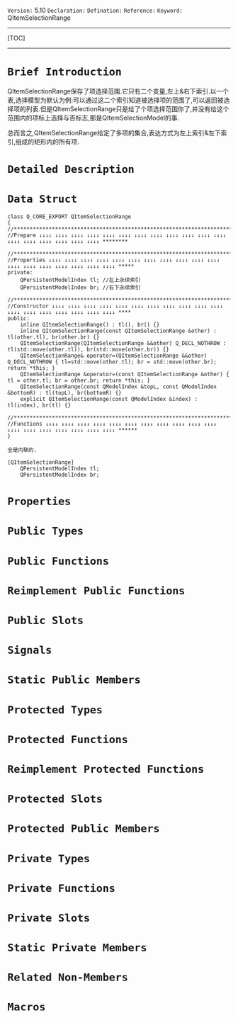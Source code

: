 `Version:` 5.10
`Declaration:` 
`Defination:` 
`Reference:` 
`Keyword:` QItemSelectionRange

------

[TOC]

------

# `Brief Introduction`

QItemSelectionRange保存了项选择范围.它只有二个变量,左上&右下索引.以一个表,选择模型为默认为例:可以通过这二个索引知道被选择项的范围了,可以返回被选择项的列表.但是QItemSelectionRange只是给了个项选择范围你了,并没有给这个范围内的项标上选择与否标志,那是QItemSelectionModel的事.

总而言之,QItemSelectionRange给定了多项的集合,表达方式为左上索引&左下索引,组成的矩形内的所有项.

# `Detailed Description`

# `Data Struct`

```
class Q_CORE_EXPORT QItemSelectionRange
{
//**************************************************************************************************************
//Prepare ↓↓↓↓ ↓↓↓↓ ↓↓↓↓ ↓↓↓↓ ↓↓↓↓ ↓↓↓↓ ↓↓↓↓ ↓↓↓↓ ↓↓↓↓ ↓↓↓↓ ↓↓↓↓ ↓↓↓↓ ↓↓↓↓ ↓↓↓↓ ↓↓↓↓ ↓↓↓↓ ↓↓↓↓ ↓↓↓↓ ********

//**************************************************************************************************************
//Properties ↓↓↓↓ ↓↓↓↓ ↓↓↓↓ ↓↓↓↓ ↓↓↓↓ ↓↓↓↓ ↓↓↓↓ ↓↓↓↓ ↓↓↓↓ ↓↓↓↓ ↓↓↓↓ ↓↓↓↓ ↓↓↓↓ ↓↓↓↓ ↓↓↓↓ ↓↓↓↓ ↓↓↓↓ ↓↓↓↓ *****
private:
    QPersistentModelIndex tl; //左上永续索引
    QPersistentModelIndex br; //右下永续索引
    
//**************************************************************************************************************
//Constructor ↓↓↓↓ ↓↓↓↓ ↓↓↓↓ ↓↓↓↓ ↓↓↓↓ ↓↓↓↓ ↓↓↓↓ ↓↓↓↓ ↓↓↓↓ ↓↓↓↓ ↓↓↓↓ ↓↓↓↓ ↓↓↓↓ ↓↓↓↓ ↓↓↓↓ ↓↓↓↓ ↓↓↓↓ ↓↓↓↓ ****
public:
    inline QItemSelectionRange() : tl(), br() {}
    inline QItemSelectionRange(const QItemSelectionRange &other) : tl(other.tl), br(other.br) {}
    QItemSelectionRange(QItemSelectionRange &&other) Q_DECL_NOTHROW : tl(std::move(other.tl)), br(std::move(other.br)) {}
    QItemSelectionRange& operator=(QItemSelectionRange &&other) Q_DECL_NOTHROW { tl=std::move(other.tl); br = std::move(other.br); return *this; }
    QItemSelectionRange &operator=(const QItemSelectionRange &other) { tl = other.tl; br = other.br; return *this; }
    QItemSelectionRange(const QModelIndex &topL, const QModelIndex &bottomR) : tl(topL), br(bottomR) {}
    explicit QItemSelectionRange(const QModelIndex &index) : tl(index), br(tl) {}
    
//**************************************************************************************************************
//Functions ↓↓↓↓ ↓↓↓↓ ↓↓↓↓ ↓↓↓↓ ↓↓↓↓ ↓↓↓↓ ↓↓↓↓ ↓↓↓↓ ↓↓↓↓ ↓↓↓↓ ↓↓↓↓ ↓↓↓↓ ↓↓↓↓ ↓↓↓↓ ↓↓↓↓ ↓↓↓↓ ↓↓↓↓ ↓↓↓↓ ******
}
```

```
全是内联的.
```

```
[QItemSelectionRange]
    QPersistentModelIndex tl;
    QPersistentModelIndex br;
```

# `Properties`

# `Public Types`

# `Public Functions`

# `Reimplement Public Functions`

# `Public Slots`

# `Signals`

# `Static Public Members`

# `Protected Types`

# `Protected Functions`

# `Reimplement Protected Functions`

# `Protected Slots`

# `Protected Public Members`

# `Private Types`

# `Private Functions`

# `Private Slots`

# `Static Private Members`

# `Related Non-Members`

# `Macros`

